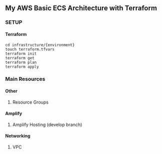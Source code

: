 ## My AWS Basic ECS Architecture with Terraform

### SETUP

#### Terraform

```shell
cd infrastructure/{environment}
touch terraform.tfvars
terraform init
terraform get
terraform plan
terraform apply
```

### Main Resources

#### Other
1. Resource Groups

#### Amplify
1. Amplify Hosting (develop branch)

#### Networking
1. VPC
<!-- 2. Internet Gateway
3. 4 VPC endpoints  
   (ecr_api, ecr_dkr, s3, ecs_awslogs)
4. 4 Subnets  
   (public, private_container, private_db, private_endpoint)
5. 2 Route Tables
   (for public subnets, for private containers)
6. Security Group
   (for vpc_endpoints) -->
